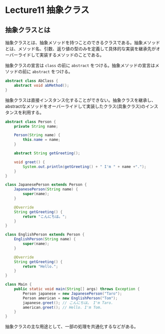 # Lecture11 抽象クラス

## 抽象クラスとは
抽象クラスとは、抽象メソッドを持つことのできるクラスである。抽象メソッドとは、メソッド名、引数、返り値の型のみを定義して具体的な実装を継承先がオーバーライドして実装するメソッドのことである。

抽象クラスの宣言は `class` の前に `abstract` をつける。抽象メソッドの宣言はメソッドの前に `abstract` をつける。

```java
abstract class AbClass {
    abstract void abMethod();
}
```

抽象クラスは直接インスタンス化することができない。抽象クラスを継承し、abstractなメソッドをオーバーライドして実装したクラス(具象クラス)のインスタンスを利用する。

```java
abstract class Person {
    private String name;

    Person(String name) {
        this.name = name;
    }

    abstract String getGreeting();

    void greet() {
        System.out.println(getGreeting() + " I'm " + name +".");
    }
}

class JapanesePerson extends Person {
    JapanesePerson(String name) {
        super(name);
    }

    @Override
    String getGreeting() {
        return "こんにちは。";
    }
}

class EnglishPerson extends Person {
    EnglishPerson(String name) {
        super(name);
    }

    @Override
    String getGreeting() {
        return "Hello.";
    }
}

class Main {
    public static void main(String[] args) throws Exception {
        Person japanese = new JapanesePerson("Taro");
        Person american = new EnglishPerson("Tom");
        japanese.greet(); // こんにちは。 I'm Taro.
        american.greet(); // Hello. I'm Tom.
    }
}
```

抽象クラスの主な用途として、一部の処理を共通化するなどがある。
